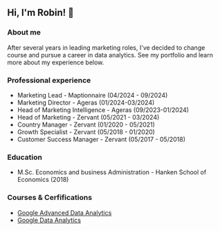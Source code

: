 ## Hi, I'm Robin! 👋


### About me 

After several years in leading marketing roles, I've decided to change course and pursue a career in data analytics. See my portfolio and learn more about my experience below.

### Professional experience

* Marketing Lead - Maptionnaire (04/2024 - 09/2024)
* Marketing Director - Ageras (01/2024-03/2024)
* Head of Marketing Intelligence  - Ageras (09/2023-01/2024)
* Head of Marketing - Zervant (05/2021 - 03/2024)
* Country Manager - Zervant (01/2020 - 05/2021)
* Growth Specialist - Zervant (05/2018 - 01/2020)
* Customer Success Manager - Zervant (05/2017 - 05/2018)

### Education

* M.Sc. Economics and business Administration - Hanken School of Economics (2018)

### Courses & Cerfifications

* [Google Advanced Data Analytics](https://www.coursera.org/account/accomplishments/specialization/S1R6IPFY0VSM)
* [Google Data Analytics](https://www.coursera.org/account/accomplishments/specialization/59D8QEE4JOBX)


<!--
**RobinRehn/RobinRehn** is a ✨ _special_ ✨ repository because its `README.md` (this file) appears on your GitHub profile.

Here are some ideas to get you started:

- 🔭 I’m currently working on ...
- 🌱 I’m currently learning ...
- 👯 I’m looking to collaborate on ...
- 🤔 I’m looking for help with ...
- 💬 Ask me about ...
- 📫 How to reach me: ...
- 😄 Pronouns: ...
- ⚡ Fun fact: ...
-->

